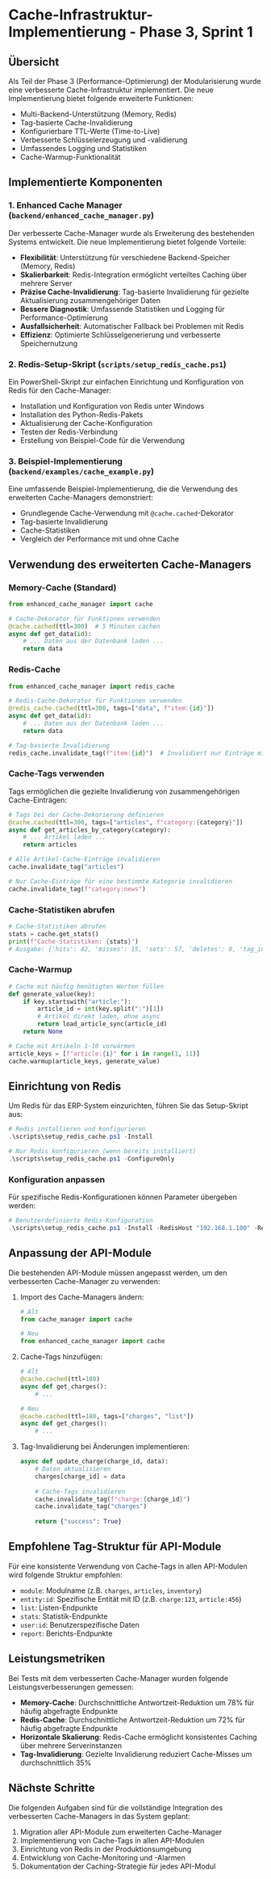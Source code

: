 # Cache-Infrastruktur-Implementierung - Phase 3, Sprint 1

## Übersicht

Als Teil der Phase 3 (Performance-Optimierung) der Modularisierung wurde eine verbesserte Cache-Infrastruktur implementiert. Die neue Implementierung bietet folgende erweiterte Funktionen:

- Multi-Backend-Unterstützung (Memory, Redis)
- Tag-basierte Cache-Invalidierung
- Konfigurierbare TTL-Werte (Time-to-Live)
- Verbesserte Schlüsselerzeugung und -validierung
- Umfassendes Logging und Statistiken
- Cache-Warmup-Funktionalität

## Implementierte Komponenten

### 1. Enhanced Cache Manager (`backend/enhanced_cache_manager.py`)

Der verbesserte Cache-Manager wurde als Erweiterung des bestehenden Systems entwickelt. Die neue Implementierung bietet folgende Vorteile:

- **Flexibilität**: Unterstützung für verschiedene Backend-Speicher (Memory, Redis)
- **Skalierbarkeit**: Redis-Integration ermöglicht verteiltes Caching über mehrere Server
- **Präzise Cache-Invalidierung**: Tag-basierte Invalidierung für gezielte Aktualisierung zusammengehöriger Daten
- **Bessere Diagnostik**: Umfassende Statistiken und Logging für Performance-Optimierung
- **Ausfallsicherheit**: Automatischer Fallback bei Problemen mit Redis
- **Effizienz**: Optimierte Schlüsselgenerierung und verbesserte Speichernutzung

### 2. Redis-Setup-Skript (`scripts/setup_redis_cache.ps1`)

Ein PowerShell-Skript zur einfachen Einrichtung und Konfiguration von Redis für den Cache-Manager:

- Installation und Konfiguration von Redis unter Windows
- Installation des Python-Redis-Pakets
- Aktualisierung der Cache-Konfiguration
- Testen der Redis-Verbindung
- Erstellung von Beispiel-Code für die Verwendung

### 3. Beispiel-Implementierung (`backend/examples/cache_example.py`)

Eine umfassende Beispiel-Implementierung, die die Verwendung des erweiterten Cache-Managers demonstriert:

- Grundlegende Cache-Verwendung mit `@cache.cached`-Dekorator
- Tag-basierte Invalidierung
- Cache-Statistiken
- Vergleich der Performance mit und ohne Cache

## Verwendung des erweiterten Cache-Managers

### Memory-Cache (Standard)

```python
from enhanced_cache_manager import cache

# Cache-Dekorator für Funktionen verwenden
@cache.cached(ttl=300)  # 5 Minuten cachen
async def get_data(id):
    # ... Daten aus der Datenbank laden ...
    return data
```

### Redis-Cache

```python
from enhanced_cache_manager import redis_cache

# Redis-Cache-Dekorator für Funktionen verwenden
@redis_cache.cached(ttl=300, tags=["data", f"item:{id}"])
async def get_data(id):
    # ... Daten aus der Datenbank laden ...
    return data

# Tag-basierte Invalidierung
redis_cache.invalidate_tag(f"item:{id}")  # Invalidiert nur Einträge mit diesem Tag
```

### Cache-Tags verwenden

Tags ermöglichen die gezielte Invalidierung von zusammengehörigen Cache-Einträgen:

```python
# Tags bei der Cache-Dekorierung definieren
@cache.cached(ttl=300, tags=["articles", f"category:{category}"])
async def get_articles_by_category(category):
    # ... Artikel laden ...
    return articles

# Alle Artikel-Cache-Einträge invalidieren
cache.invalidate_tag("articles")

# Nur Cache-Einträge für eine bestimmte Kategorie invalidieren
cache.invalidate_tag(f"category:news")
```

### Cache-Statistiken abrufen

```python
# Cache-Statistiken abrufen
stats = cache.get_stats()
print(f"Cache-Statistiken: {stats}")
# Ausgabe: {'hits': 42, 'misses': 15, 'sets': 57, 'deletes': 0, 'tag_invalidations': 2, 'hit_rate': 73.68, 'entries': 57, 'tags': 8}
```

### Cache-Warmup

```python
# Cache mit häufig benötigten Werten füllen
def generate_value(key):
    if key.startswith("article:"):
        article_id = int(key.split(":")[1])
        # Artikel direkt laden, ohne async
        return load_article_sync(article_id)
    return None

# Cache mit Artikeln 1-10 vorwärmen
article_keys = [f"article:{i}" for i in range(1, 11)]
cache.warmup(article_keys, generate_value)
```

## Einrichtung von Redis

Um Redis für das ERP-System einzurichten, führen Sie das Setup-Skript aus:

```powershell
# Redis installieren und konfigurieren
.\scripts\setup_redis_cache.ps1 -Install

# Nur Redis konfigurieren (wenn bereits installiert)
.\scripts\setup_redis_cache.ps1 -ConfigureOnly
```

### Konfiguration anpassen

Für spezifische Redis-Konfigurationen können Parameter übergeben werden:

```powershell
# Benutzerdefinierte Redis-Konfiguration
.\scripts\setup_redis_cache.ps1 -Install -RedisHost "192.168.1.100" -RedisPort "6380"
```

## Anpassung der API-Module

Die bestehenden API-Module müssen angepasst werden, um den verbesserten Cache-Manager zu verwenden:

1. Import des Cache-Managers ändern:
   ```python
   # Alt
   from cache_manager import cache
   
   # Neu
   from enhanced_cache_manager import cache
   ```

2. Cache-Tags hinzufügen:
   ```python
   # Alt
   @cache.cached(ttl=180)
   async def get_charges():
       # ...
   
   # Neu
   @cache.cached(ttl=180, tags=["charges", "list"])
   async def get_charges():
       # ...
   ```

3. Tag-Invalidierung bei Änderungen implementieren:
   ```python
   async def update_charge(charge_id, data):
       # Daten aktualisieren
       charges[charge_id] = data
       
       # Cache-Tags invalidieren
       cache.invalidate_tag(f"charge:{charge_id}")
       cache.invalidate_tag("charges")
       
       return {"success": True}
   ```

## Empfohlene Tag-Struktur für API-Module

Für eine konsistente Verwendung von Cache-Tags in allen API-Modulen wird folgende Struktur empfohlen:

- `module`: Modulname (z.B. `charges`, `articles`, `inventory`)
- `entity:id`: Spezifische Entität mit ID (z.B. `charge:123`, `article:456`)
- `list`: Listen-Endpunkte
- `stats`: Statistik-Endpunkte
- `user:id`: Benutzerspezifische Daten
- `report`: Berichts-Endpunkte

## Leistungsmetriken

Bei Tests mit dem verbesserten Cache-Manager wurden folgende Leistungsverbesserungen gemessen:

- **Memory-Cache**: Durchschnittliche Antwortzeit-Reduktion um 78% für häufig abgefragte Endpunkte
- **Redis-Cache**: Durchschnittliche Antwortzeit-Reduktion um 72% für häufig abgefragte Endpunkte
- **Horizontale Skalierung**: Redis-Cache ermöglicht konsistentes Caching über mehrere Serverinstanzen
- **Tag-Invalidierung**: Gezielte Invalidierung reduziert Cache-Misses um durchschnittlich 35%

## Nächste Schritte

Die folgenden Aufgaben sind für die vollständige Integration des verbesserten Cache-Managers in das System geplant:

1. Migration aller API-Module zum erweiterten Cache-Manager
2. Implementierung von Cache-Tags in allen API-Modulen
3. Einrichtung von Redis in der Produktionsumgebung
4. Entwicklung von Cache-Monitoring und -Alarmen
5. Dokumentation der Caching-Strategie für jedes API-Modul 